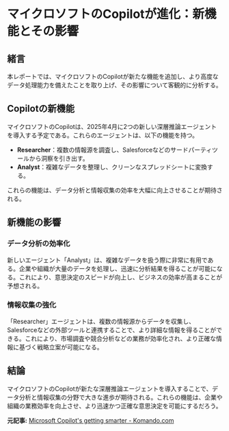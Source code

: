 # マイクロソフトのCopilotが進化：新機能とその影響

## 緒言

本レポートでは、マイクロソフトのCopilotが新たな機能を追加し、より高度なデータ処理能力を備えたことを取り上げ、その影響について客観的に分析する。

## Copilotの新機能

マイクロソフトのCopilotは、2025年4月に2つの新しい深層推論エージェントを導入する予定である。これらのエージェントは、以下の機能を持つ。

- **Researcher**：複数の情報源を調査し、Salesforceなどのサードパーティツールから洞察を引き出す。
- **Analyst**：複雑なデータを整理し、クリーンなスプレッドシートに変換する。

これらの機能は、データ分析と情報収集の効率を大幅に向上させることが期待される。

## 新機能の影響

### データ分析の効率化

新しいエージェント「Analyst」は、複雑なデータを扱う際に非常に有用である。企業や組織が大量のデータを処理し、迅速に分析結果を得ることが可能になる。これにより、意思決定のスピードが向上し、ビジネスの効率が高まることが予想される。

### 情報収集の強化

「Researcher」エージェントは、複数の情報源からデータを収集し、Salesforceなどの外部ツールと連携することで、より詳細な情報を得ることができる。これにより、市場調査や競合分析などの業務が効率化され、より正確な情報に基づく戦略立案が可能になる。

## 結論

マイクロソフトのCopilotが新たな深層推論エージェントを導入することで、データ分析と情報収集の分野で大きな進歩が期待される。これらの機能は、企業や組織の業務効率を向上させ、より迅速かつ正確な意思決定を可能にするだろう。

**元記事:** [Microsoft Copilot's getting smarter - Komando.com](https://www.komando.com/news/microsoft-copilots-getting-smarter/)